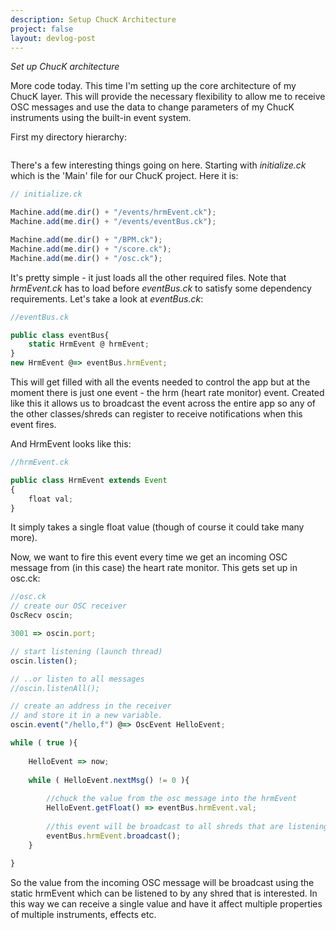 ```yaml
---
description: Setup ChucK Architecture
project: false
layout: devlog-post
---
```



_Set up ChucK architecture_

More code today. This time I'm setting up the core architecture of my ChucK layer. This will provide the necessary flexibility to allow me to receive OSC messages and use the data to change parameters of my ChucK instruments using the built-in event system.

First my directory hierarchy:

<div class="img_row">
	<img class="col one left" src="{{ site.baseurl }}/images/autonomicladyland/chuck-folders.png" alt="" title="chuck folders"/>
</div>
 
 There's a few interesting things going on here. Starting with _initialize.ck_ which is the 'Main' file for our ChucK project. Here it is:
 
 ```javascript
 // initialize.ck
 
 Machine.add(me.dir() + "/events/hrmEvent.ck");
 Machine.add(me.dir() + "/events/eventBus.ck");
 
 Machine.add(me.dir() + "/BPM.ck");
 Machine.add(me.dir() + "/score.ck");
 Machine.add(me.dir() + "/osc.ck");
 ```

It's pretty simple - it just loads all the other required files. Note that _hrmEvent.ck_ has to load before _eventBus.ck_ to satisfy some dependency requirements. Let's take a look at _eventBus.ck_:

```javascript
//eventBus.ck

public class eventBus{
    static HrmEvent @ hrmEvent;
}
new HrmEvent @=> eventBus.hrmEvent;
``` 
This will get filled with all the events needed to control the app but at the moment there is just one event - the hrm (heart rate monitor) event. Created like this it allows us to broadcast the event across the entire app so any of the other classes/shreds can register to receive notifications when this event fires. 

And HrmEvent looks like this:

```javascript
//hrmEvent.ck

public class HrmEvent extends Event
{
    float val;
}
```
It simply takes a single float value (though of course it could take many more).

Now, we want to fire this event every time we get an incoming OSC message from (in this case) the heart rate monitor. This gets set up in osc.ck:

```javascript
//osc.ck
// create our OSC receiver
OscRecv oscin;

3001 => oscin.port;

// start listening (launch thread)
oscin.listen();

// ..or listen to all messages
//oscin.listenAll();

// create an address in the receiver 
// and store it in a new variable.
oscin.event("/hello,f") @=> OscEvent HelloEvent; 

while ( true ){
    
    HelloEvent => now;
    
    while ( HelloEvent.nextMsg() != 0 ){
        
        //chuck the value from the osc message into the hrmEvent
        HelloEvent.getFloat() => eventBus.hrmEvent.val;
        
        //this event will be broadcast to all shreds that are listening
        eventBus.hrmEvent.broadcast();
    }
    
}
```

So the value from the incoming OSC message will be broadcast using the static hrmEvent which can be listened to by any shred that is interested. In this way we can receive a single value and have it affect multiple properties of multiple instruments, effects etc.